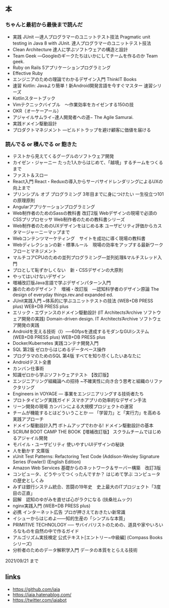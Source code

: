 ## 本

### ちゃんと最初から最後まで読んだ

- 実践 JUnit ―達人プログラマーのユニットテスト技法 Pragmatic unit testing in Java 8 with JUnit. 達人プログラマーのユニットテスト技法
- Clean Architecture 達人に学ぶソフトウェアの構造と設計
- Team Geek ―Googleのギークたちはいかにしてチームを作るのか Team geek.
- Ruby on Rails 5アプリケーションプログラミング
- Effective Ruby
- エンジニアのための理論でわかるデザイン入門 ThinkIT Books
- 速習 Kotlin: Javaより簡単！新Android開発言語を今すぐマスター 速習シリーズ
- Kotlinスタートブック
- Vimテクニックバイブル　～作業効率をカイゼンする150の技
- OKR（オーケーアール）
- アジャイルサムライ−達人開発者への道− The Agile Samurai.
- 実践ドメイン駆動設計
- プロダクトマネジメント ―ビルドトラップを避け顧客に価値を届ける

### 読んでる or 積んでる or 飽きた

- テストから見えてくるグーグルのソフトウェア開発
- カイゼン・ジャーニー たった1人からはじめて、「越境」するチームをつくるまで
- ファスト＆スロー
- React入門 React・Reduxの導入からサーバサイドレンダリングによるUXの向上まで
- プリンシプル オブ プログラミング 3年目までに身につけたい 一生役立つ101の原理原則
- Angularアプリケーションプログラミング
- Web制作者のためのSassの教科書 改訂2版 Webデザインの現場で必須のCSSプリプロセッサ Web制作者のための教科書シリーズ
- Web制作者のためのUXデザインをはじめる本 ユーザビリティ評価からカスタマージャーニーマップまで
- Webコンテンツマーケティング　サイトを成功に導く現場の教科書
- Webディレクションの新・標準ルール　現場の効率をアップする最新ワークフローとマネジメント
- マルチコアCPUのための並列プログラミング―並列処理&マルチスレッド入門
- プロとして恥ずかしくない　新・CSSデザインの大原則
- やってはいけないデザイン
- 増補改訂版Java言語で学ぶデザインパターン入門
- 誰のためのデザイン？　増補・改訂版　―認知科学者のデザイン原論 The design of everyday things.rev.and expanded ed.
- JUnit実践入門 ~体系的に学ぶユニットテストの技法 (WEB+DB PRESS plus) WEB+DB PRESS plus
- エリック・エヴァンスのドメイン駆動設計 (IT Architects’Archive ソフトウェア開発の実践) Domain-driven design. IT Architects’Archive ソフトウェア開発の実践
- Androidを支える技術〈I〉──60fpsを達成するモダンなGUIシステム (WEB+DB PRESS plus) WEB+DB PRESS plus
- Docker/Kubernetes 実践コンテナ開発入門
- SQL 第2版 ゼロからはじめるデータベース操作
- プログラマのためのSQL 第4版 すべてを知り尽くしたいあなたに
- Androidテスト全書
- カンバン仕事術
- 知識ゼロから学ぶソフトウェアテスト 【改訂版】
- エンジニアリング組織論への招待 ~不確実性に向き合う思考と組織のリファクタリング
- Engineers in VOYAGE ― 事業をエンジニアリングする技術者たち
- プロトタイピング実践ガイド スマホアプリの効率的なデザイン手法
- リーン開発の現場 カンバンによる大規模プロジェクトの運営
- チームが機能するとはどういうことか ― 「学習力」と「実行力」を高める実践アプローチ
- ドメイン駆動設計入門 ボトムアップでわかる! ドメイン駆動設計の基本
- SCRUM BOOT CAMP THE BOOK【増補改訂版】 スクラムチームではじめるアジャイル開発
- モバイル・ユーザビリティ 使いやすいUIデザインの秘訣
- 人を動かす 文庫版
- xUnit Test Patterns: Refactoring Test Code (Addison-Wesley Signature Series (Fowler)) (English Edition)
- Amazon Web Services 基礎からのネットワーク＆サーバー構築　改訂3版
- コンピュータ、どうやってつくったんですか？ はじめて学ぶ コンピュータの歴史としくみ
- みずほ銀行システム統合、苦闘の19年史　史上最大のITプロジェクト「3度目の正直」
- 図解　認知のゆがみを直せば心がラクになる (扶桑社ムック)
- nginx実践入門 (WEB+DB PRESS plus)
- 必携 インターネット広告 プロが押さえておきたい新常識
- イシューからはじめよ――知的生産の「シンプルな本質」
- PRIMITIVE TECHNOLOGY ── サバイバリストのための、道具や家やいろいろなものを自然の中で作るガイド
- アルゴリズム実技検定 公式テキスト[エントリー~中級編] (Compass Booksシリーズ)
- 分析者のためのデータ解釈学入門 データの本質をとらえる技術

2021/09/21 まで

## links

- https://github.com/iaia
- https://iaia.hatenablog.com/
- https://twitter.com/iaiabot
